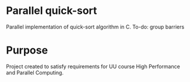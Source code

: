 # Parallel quick-sort
Parallel implementation of quick-sort algorithm in C.
To-do: group barriers

# Purpose
Project created to satisfy requirements for UU course High Performance and Parallel Computing.
